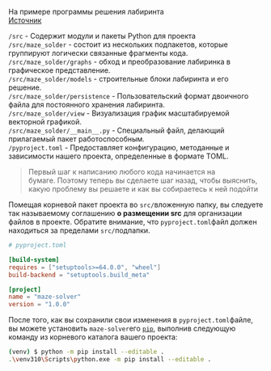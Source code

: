 

На примере программы решения лабиринта  
[Источник](https://realpython.com/python-maze-solver/)

`/src` - Содержит модули и пакеты Python для проекта  
`/src/maze_solder` - состоит из нескольких подпакетов, которые группируют логически связанные фрагменты кода.  
`/src/maze_solder/graphs` - обход и преобразование лабиринка в графическое представление.  
`/src/maze_solder/models` - строительные блоки лабиринта и его решение.  
`/src/maze_solder/persistence` - Пользовательский формат двоичного файла для постоянного хранения лабиринта.  
`/src/maze_solder/view` - Визуализация график масштабируемой векторной графикой.  
`/src/maze_solder/__main__.py` - Специальный файл, делающий прилагаемый пакет работоспособным.  
`/pyproject.toml` - Предоставляет конфигурацию, методанные и зависимости нашего проекта, определенные в формате TOML.

> Первый шаг к написанию любого кода начинается на бумаге. Поэтому теперь вы сделаете шаг назад, чтобы выяснить, какую проблему вы решаете и как вы собираетесь к ней подойти

Помещая корневой пакет проекта во `src/`вложенную папку, вы следуете так называемому соглашению **о размещении src** для организации файлов в проекте. Обратите внимание, что `pyproject.toml`файл должен находиться за пределами `src/`подпапки.

```toml
# pyproject.toml

[build-system]
requires = ["setuptools>=64.0.0", "wheel"]
build-backend = "setuptools.build_meta"

[project]
name = "maze-solver"
version = "1.0.0"
```

После того, как вы сохранили свои изменения в `pyproject.toml`файле, вы можете установить `maze-solver`его [`pip`](https://realpython.com/what-is-pip/), выполнив следующую команду из корневого каталога вашего проекта:

```bash
(venv) $ python -m pip install --editable .
.\venv310\Scripts\python.exe -m pip install --editable . 
```